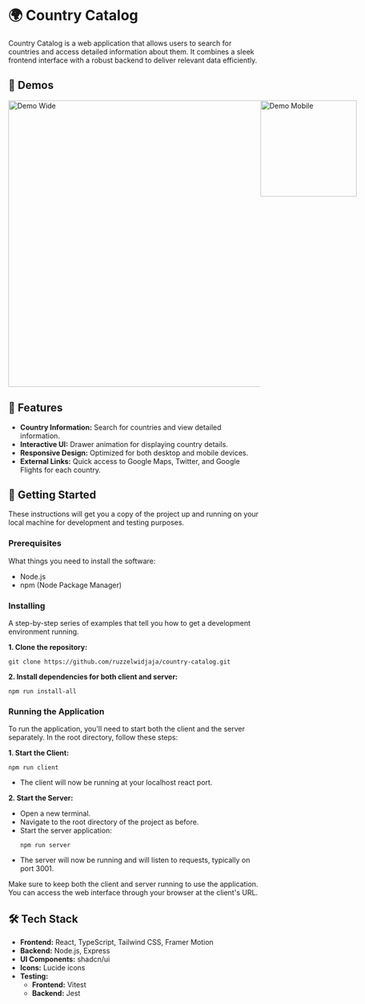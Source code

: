 # 🌍 Country Catalog

Country Catalog is a web application that allows users to search for countries and access detailed information about them. It combines a sleek frontend interface with a robust backend to deliver relevant data efficiently.

## 🎥 Demos 

<div style="display: flex; justify-content: space-around;">
  <img src="./readmeDemo/wide.gif" alt="Demo Wide" width="572" />
  <img src="./readmeDemo/mobile.gif" alt="Demo Mobile" width="192" />
</div>

## 🌟 Features 

- **Country Information:** Search for countries and view detailed information.
- **Interactive UI:** Drawer animation for displaying country details.
- **Responsive Design:** Optimized for both desktop and mobile devices.
- **External Links:** Quick access to Google Maps, Twitter, and Google Flights for each country.

## 🚀 Getting Started

These instructions will get you a copy of the project up and running on your local machine for development and testing purposes.

### Prerequisites

What things you need to install the software:

- Node.js
- npm (Node Package Manager)

### Installing

A step-by-step series of examples that tell you how to get a development environment running.

**1. Clone the repository:**
   ```
   git clone https://github.com/ruzzelwidjaja/country-catalog.git
   ```
**2. Install dependencies for both client and server:**
   ```
   npm run install-all
   ```
### Running the Application
To run the application, you'll need to start both the client and the server separately. In the root directory, follow these steps:

**1. Start the Client:**
   ```
   npm run client
   ```
- The client will now be running at your localhost react port.
  
**2. Start the Server:**
- Open a new terminal.
- Navigate to the root directory of the project as before.
- Start the server application:
   ```
   npm run server
   ```
- The server will now be running and will listen to requests, typically on port 3001.

Make sure to keep both the client and server running to use the application. You can access the web interface through your browser at the client's URL.

## 🛠️ Tech Stack 

- **Frontend:** React, TypeScript, Tailwind CSS, Framer Motion
- **Backend:** Node.js, Express
- **UI Components:** shadcn/ui
- **Icons:** Lucide icons
- **Testing:**
   - **Frontend:** Vitest
   - **Backend:** Jest
